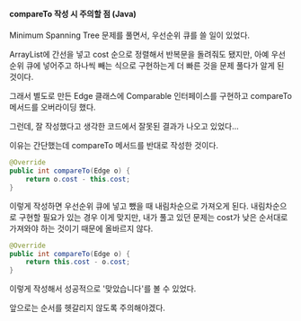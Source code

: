 #### compareTo 작성 시 주의할 점 (Java)
Minimum Spanning Tree 문제를 풀면서, 우선순위 큐를 쓸 일이 있었다.

ArrayList에 간선을 넣고 cost 순으로 정렬해서 반복문을 돌려줘도 됐지만, 아예 우선순위 큐에 넣어주고 하나씩 빼는 식으로 구현하는게 더 빠른 것을 문제 풀다가 알게 된 것이다.

그래서 별도로 만든 Edge 클래스에 Comparable 인터페이스를 구현하고 compareTo 메서드를 오버라이딩 했다.

그런데, 잘 작성했다고 생각한 코드에서 잘못된 결과가 나오고 있었다...

이유는 간단했는데 compareTo 메서드를 반대로 작성한 것이다.

```java
@Override
public int compareTo(Edge o) {
    return o.cost - this.cost;
}
```

이렇게 작성하면 우선순위 큐에 넣고 뺐을 때 내림차순으로 가져오게 된다.
내림차순으로 구현할 필요가 있는 경우 이게 맞지만, 내가 풀고 있던 문제는 cost가 낮은 순서대로 가져와야 하는 것이기 때문에 올바르지 않다.

```java
@Override
public int compareTo(Edge o) {
    return this.cost - o.cost;
}
```

이렇게 작성해서 성공적으로 '맞았습니다'를 볼 수 있었다.

앞으로는 순서를 헷갈리지 않도록 주의해야겠다.